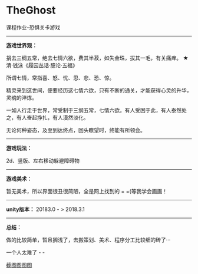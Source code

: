 # TheGhost

课程作业-恐惧关卡游戏

*****************

**游戏世界观：**

捐去三纲五常，绝去七情六欲，费其半菽，如失金珠，拔其一毛，有关痛痒。 ★清·钱泳《履园丛话·臆论·五福》

所谓七情，常指喜、怒、忧、思、悲、恐、惊。

精灵来到这世间，便要经历这七情六欲，只有不断的通关，才能获得心灵的升华，灵魂的淬炼。

一如人行走于世界，常受制于三纲五常，七情六欲。有人受困于此，有人泰然处之，有人奋起挣扎，有人漠然淡化。

无论何种姿态，及至到达终点，回头瞭望时，终能有所领会。

******************

**游戏玩法：**

2d、竖版、左右移动躲避障碍物

******************

**游戏美术：**

暂无美术，所以界面很丑很简陋，全是网上找到的 = =(等我学会画画！

******************

**unity版本：**
20183.0 - > 2018.3.1

******************

**总结：**

做的比较简单，暂且搁浅了，去搬策划、美术、程序分工比较细的砖了···

一个人太难了 - -

[截图图图图](./画面.png)

